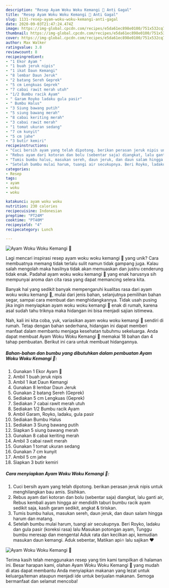 ```yaml
---
description: "Resep Ayam Woku Woku Kemangi 🐔 Anti Gagal"
title: "Resep Ayam Woku Woku Kemangi 🐔 Anti Gagal"
slug: 1131-resep-ayam-woku-woku-kemangi-anti-gagal
date: 2020-09-03T21:47:24.474Z
image: https://img-global.cpcdn.com/recipes/e5da61ec898e0100/751x532cq70/ayam-woku-woku-kemangi-🐔-foto-resep-utama.jpg
thumbnail: https://img-global.cpcdn.com/recipes/e5da61ec898e0100/751x532cq70/ayam-woku-woku-kemangi-🐔-foto-resep-utama.jpg
cover: https://img-global.cpcdn.com/recipes/e5da61ec898e0100/751x532cq70/ayam-woku-woku-kemangi-🐔-foto-resep-utama.jpg
author: Max Walker
ratingvalue: 3.8
reviewcount: 8
recipeingredient:
- "1 Ekor Ayam "
- "1 buah jeruk nipis"
- "1 ikat Daun Kemangi"
- "8 lembar Daun Jeruk"
- "2 batang Sereh Geprek"
- "5 cm Lengkuas Geprek"
- "7 cabai rawit merah utuh"
- "1/2 Bumbu racik Ayam"
- " Garam Royko ladaku gula pasir"
- " Bumbu Halus"
- "3 Siung bawang putih"
- "5 siung bawang merah"
- "8 cabai keriting merah"
- "3 cabai rawit merah"
- "1 tomat ukuran sedang"
- "7 cm kunyit"
- "5 cm jahe"
- "3 butir kemiri"
recipeinstructions:
- "Cuci bersih ayam yang telah dipotong. berikan perasan jeruk nipis untuk menghilangkan bau amis. Sisihkan."
- "Rebus ayam dari kotoran dan bolu (sebentar saja) diangkat, lalu ganti air, Rebus kembali ayam hingga air mendidih taburi bumbu racik ayam sedikit saja, kasih garam sedikit, angkat &amp; tiriskan."
- "Tumis bumbu halus, masukan sereh, daun jeruk, dan daun salam hingga harum dan matang."
- "Setelah bumbu mulai harum, tuangi air secukupnya. Beri Royko, ladaku dan gula pasir (koreksi rasa) lalu Masukan potongan ayam, Tunggu bumbu meresap dan mengental Aduk rata dan kecilkan api, kemudian masukan daun kemangi. Aduk sebentar, Matikan api🔥 lalu sajikan ♥️"
categories:
- Resep
tags:
- ayam
- woku
- woku

katakunci: ayam woku woku 
nutrition: 230 calories
recipecuisine: Indonesian
preptime: "PT24M"
cooktime: "PT40M"
recipeyield: "4"
recipecategory: Lunch

---
```



![Ayam Woku Woku Kemangi 🐔](https://img-global.cpcdn.com/recipes/e5da61ec898e0100/751x532cq70/ayam-woku-woku-kemangi-🐔-foto-resep-utama.jpg)

Lagi mencari inspirasi resep ayam woku woku kemangi 🐔 yang unik? Cara membuatnya memang tidak terlalu sulit namun tidak gampang juga. Kalau salah mengolah maka hasilnya tidak akan memuaskan dan justru cenderung tidak enak. Padahal ayam woku woku kemangi 🐔 yang enak harusnya sih mempunyai aroma dan cita rasa yang dapat memancing selera kita.

Banyak hal yang sedikit banyak mempengaruhi kualitas rasa dari ayam woku woku kemangi 🐔, mulai dari jenis bahan, selanjutnya pemilihan bahan segar, sampai cara membuat dan menghidangkannya. Tidak usah pusing jika ingin menyiapkan ayam woku woku kemangi 🐔 enak di rumah, karena asal sudah tahu triknya maka hidangan ini bisa menjadi sajian istimewa.




Nah, kali ini kita coba, yuk, variasikan ayam woku woku kemangi 🐔 sendiri di rumah. Tetap dengan bahan sederhana, hidangan ini dapat memberi manfaat dalam membantu menjaga kesehatan tubuhmu sekeluarga. Anda dapat membuat Ayam Woku Woku Kemangi 🐔 memakai 18 bahan dan 4 tahap pembuatan. Berikut ini cara untuk membuat hidangannya.

<!--inarticleads1-->

##### Bahan-bahan dan bumbu yang dibutuhkan dalam pembuatan Ayam Woku Woku Kemangi 🐔:

1. Gunakan 1 Ekor Ayam 🐔
1. Ambil 1 buah jeruk nipis
1. Ambil 1 ikat Daun Kemangi
1. Gunakan 8 lembar Daun Jeruk
1. Gunakan 2 batang Sereh (Geprek)
1. Sediakan 5 cm Lengkuas (Geprek)
1. Sediakan 7 cabai rawit merah utuh
1. Sediakan 1/2 Bumbu racik Ayam
1. Ambil  Garam, Royko, ladaku, gula pasir
1. Sediakan  Bumbu Halus
1. Sediakan 3 Siung bawang putih
1. Siapkan 5 siung bawang merah
1. Gunakan 8 cabai keriting merah
1. Ambil 3 cabai rawit merah
1. Gunakan 1 tomat ukuran sedang
1. Gunakan 7 cm kunyit
1. Ambil 5 cm jahe
1. Siapkan 3 butir kemiri




<!--inarticleads2-->

##### Cara menyiapkan Ayam Woku Woku Kemangi 🐔:

1. Cuci bersih ayam yang telah dipotong. berikan perasan jeruk nipis untuk menghilangkan bau amis. Sisihkan.
1. Rebus ayam dari kotoran dan bolu (sebentar saja) diangkat, lalu ganti air, Rebus kembali ayam hingga air mendidih taburi bumbu racik ayam sedikit saja, kasih garam sedikit, angkat &amp; tiriskan.
1. Tumis bumbu halus, masukan sereh, daun jeruk, dan daun salam hingga harum dan matang.
1. Setelah bumbu mulai harum, tuangi air secukupnya. Beri Royko, ladaku dan gula pasir (koreksi rasa) lalu Masukan potongan ayam, Tunggu bumbu meresap dan mengental Aduk rata dan kecilkan api, kemudian masukan daun kemangi. Aduk sebentar, Matikan api🔥 lalu sajikan ♥️
<img src="//assets-global.cpcdn.com/assets/icons/button_play-2c75c40dde080a61004c1f40b05d8f140eaff45d7e9e6481dc71c63d2e7c4909.png" alt="Ayam Woku Woku Kemangi 🐔">



Terima kasih telah menggunakan resep yang tim kami tampilkan di halaman ini. Besar harapan kami, olahan Ayam Woku Woku Kemangi 🐔 yang mudah di atas dapat membantu Anda menyiapkan makanan yang lezat untuk keluarga/teman ataupun menjadi ide untuk berjualan makanan. Semoga bermanfaat dan selamat mencoba!
